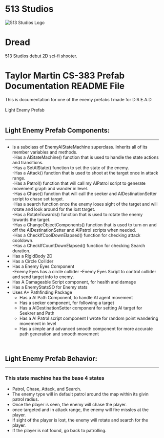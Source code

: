 # 513 Studios 

![513 Studios Logo](Dread/CompanyLogo/Company_Logo.png)

# Dread
513 Studios debut 2D sci-fi shooter. 

# Taylor Martin CS-383 Prefab Documentation README File
This is documentation for one of the enemy prefabs I made for D.R.E.A.D<br />
<br />
Light Enemy Prefab<br />
</br>

## Light Enemy Prefab Components:
-------------------
- Is a subclass of EnemyAIStateMachine superclass. Inherits all of its member variables and methods.<br />
    -Has a AIStateMachine() function that is used to handle the state actions and transitions.<br />
    -Has a SetAIState() function to set the state of the enemy.<br />
    -Has a Attack() function that is used to shoot at the target once in attack range.<br />
    -Has a Patrol() function that will call my AIPatrol script to generate movement graph and wander in level.<br />
    -Has a Chase() function that will call the seeker and AIDestinationSetter script to chase set target.<br />
    -Has a search function once the enemy loses sight of the target and will rotate and look around for the lost target.<br />
    -Has a RotateTowards() function that is used to rotate the enemy towards the target.<br />
    -Has a ChangeObjectComponents() function that is used to turn on and off the AIDestinationSetter and AIPatrol scripts when needed.<br />
    -Has a CheckIfCoolDownElapsed() function for checking attack cooldown.<br />
    -Has a CheckIfCountDownElapsed() function for checking Search duration.<br />
- Has a RigidBody 2D<br />
- Has a Circle Collider<br />
- Has a Enemy Eyes Component<br />
    -Enemy Eyes has a circle collider 
    -Enemy Eyes Script to control collider and send target info to enemy.
- Has A Damageable Script component, for health and damage<br />
- Has a EnemyStatsSO for Enemy stats<br />
- Uses A* Pathfinding Package<br />
  - Has a AI Path Component, to handle AI agent movement
  - Has a seeker component, for following a target
  - Has a AIDestinationSetter component for setting AI target for Seekrer and Path
  - Has a AI Patrol script component I wrote for random point wandering movement in level
  - Has a simple and advanced smooth component for more accurate path generation and smooth movement

<br />

## Light Enemy Prefab Behavior:
-------------------
### This state machine has the base 4 states
- Patrol, Chase, Attack, and Search. 
- The enemy type will in default patrol around the map within its givin patrol radius.
- Once the player is seen, the enemy will chase the player.
- once targeted and in attack range, the enemy will fire missles at the player.
- If sight of the player is lost, the enemy will rotate and search for the player. 
- If the player is not found, go back to patrolling. 
<br />
